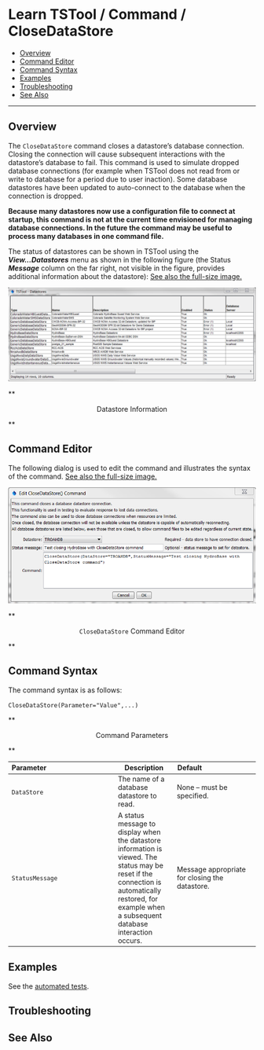 # Learn TSTool / Command / CloseDataStore #

* [Overview](#overview)
* [Command Editor](#command-editor)
* [Command Syntax](#command-syntax)
* [Examples](#examples)
* [Troubleshooting](#troubleshooting)
* [See Also](#see-also)

-------------------------

## Overview ##

The `CloseDataStore` command closes a datastore’s database connection.
Closing the connection will cause subsequent interactions with the datastore’s database to fail.
This command is used to simulate dropped database connections
(for example when TSTool does not read from or write to database for a period due to user inaction).
Some database datastores have been updated to auto-connect to the database when the connection is dropped.

**Because many datastores now use a configuration file to connect at startup,
this command is not at the current time envisioned for managing database connections.
In the future the command may be useful to process many databases in one command file.**

The status of datastores can be shown in TSTool using the ***View...Datastores***
menu as shown in the following figure (the Status ***Message*** column on the far right,
not visible in the figure, provides additional information about the datastore):
<a href="../CloseDataStore_Status.png">See also the full-size image.</a>

![CloseDataStore Status](CloseDataStore_Status.png)

**<p style="text-align: center;">
Datastore Information
</p>**

## Command Editor ##

The following dialog is used to edit the command and illustrates the syntax of the command.
<a href="../CloseDataStore.png">See also the full-size image.</a>

![CloseDataStore](CloseDataStore.png)

**<p style="text-align: center;">
`CloseDataStore` Command Editor
</p>**

## Command Syntax ##

The command syntax is as follows:

```text
CloseDataStore(Parameter="Value",...)
```
**<p style="text-align: center;">
Command Parameters
</p>**

|**Parameter**&nbsp;&nbsp;&nbsp;&nbsp;&nbsp;&nbsp;&nbsp;&nbsp;&nbsp;&nbsp;&nbsp;&nbsp;&nbsp;&nbsp;&nbsp;&nbsp;&nbsp;&nbsp;&nbsp;&nbsp;&nbsp;&nbsp;&nbsp;&nbsp;&nbsp;&nbsp;&nbsp;&nbsp;&nbsp;&nbsp;&nbsp;&nbsp;&nbsp;&nbsp;&nbsp;|**Description**|**Default**&nbsp;&nbsp;&nbsp;&nbsp;&nbsp;&nbsp;&nbsp;&nbsp;&nbsp;&nbsp;&nbsp;&nbsp;&nbsp;&nbsp;&nbsp;&nbsp;&nbsp;&nbsp;&nbsp;&nbsp;&nbsp;&nbsp;&nbsp;&nbsp;&nbsp;&nbsp;&nbsp;|
|--------------|-----------------|-----------------|
|`DataStore`|The name of a database datastore to read.|	None – must be specified.|
|`StatusMessage`|A status message to display when the datastore information is viewed.  The status may be reset if the connection is automatically restored, for example when a subsequent database interaction occurs.|Message appropriate for closing the datastore.|

## Examples ##

See the [automated tests](https://github.com/OpenWaterFoundation/cdss-app-tstool-test/tree/master/test/regression/commands/general/CloseDataStore).

## Troubleshooting ##

## See Also ##
